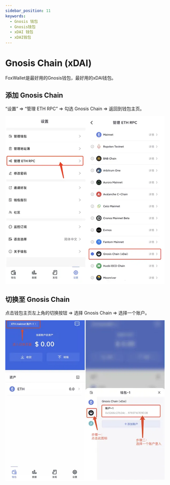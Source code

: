 ```yaml
---
sidebar_position: 11
keywords:
  - Gnosis 钱包
  - Gnosis钱包
  - xDAI 钱包
  - xDAI钱包
---
```


# Gnosis Chain (xDAI)

FoxWallet是最好用的Gnosis钱包，最好用的xDAI钱包。

## 添加 Gnosis Chain

“设置” => “管理 ETH RPC” => 勾选 Gnosis Chain => 返回到钱包主页。

![](../img/add-gnosis.webp)

## 切换至 Gnosis Chain

点击钱包主页左上角的切换按钮 => 选择 Gnosis Chain => 选择一个账户。

![](../img/switch-gnosis.webp)